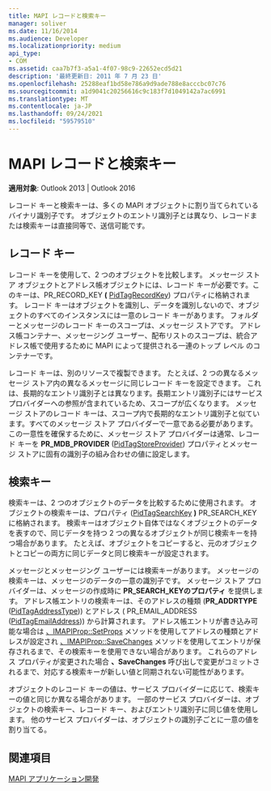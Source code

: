 ```yaml
---
title: MAPI レコードと検索キー
manager: soliver
ms.date: 11/16/2014
ms.audience: Developer
ms.localizationpriority: medium
api_type:
- COM
ms.assetid: caa7b7f3-a5a1-4f07-98c9-22652ecd5d21
description: '最終更新日: 2011 年 7 月 23 日'
ms.openlocfilehash: 25288eaf1bd58e786a9d9ade788e8acccbc07c76
ms.sourcegitcommit: a1d9041c20256616c9c183f7d1049142a7ac6991
ms.translationtype: MT
ms.contentlocale: ja-JP
ms.lasthandoff: 09/24/2021
ms.locfileid: "59579510"
---
```

# <a name="mapi-record-and-search-keys"></a>MAPI レコードと検索キー

  
  
**適用対象**: Outlook 2013 | Outlook 2016 
  
レコード キーと検索キーは、多くの MAPI オブジェクトに割り当てられているバイナリ識別子です。 オブジェクトのエントリ識別子とは異なり、レコードまたは検索キーは直接同等で、送信可能です。 
  
## <a name="record-keys"></a>レコード キー

レコード キーを使用して、2 つのオブジェクトを比較します。 メッセージ ストア オブジェクトとアドレス帳オブジェクトには、レコード キーが必要です。このキーは、PR_RECORD_KEY **(** [PidTagRecordKey](pidtagrecordkey-canonical-property.md)) プロパティに格納されます。 レコード キーはオブジェクトを識別し、データを識別しないので、オブジェクトのすべてのインスタンスには一意のレコード キーがあります。 フォルダーとメッセージのレコード キーのスコープは、メッセージ ストアです。 アドレス帳コンテナー、メッセージング ユーザー、配布リストのスコープは、統合アドレス帳で使用するために MAPI によって提供される一連のトップ レベル のコンテナーです。
  
レコード キーは、別のリソースで複製できます。 たとえば、2 つの異なるメッセージ ストア内の異なるメッセージに同じレコード キーを設定できます。 これは、長期的なエントリ識別子とは異なります。長期エントリ識別子にはサービス プロバイダーへの参照が含まれているため、スコープが広くなります。 メッセージ ストアのレコード キーは、スコープ内で長期的なエントリ識別子と似ています。すべてのメッセージ ストア プロバイダーで一意である必要があります。 この一意性を確保するために、メッセージ ストア プロバイダーは通常、レコード キーを **PR_MDB_PROVIDER** ([PidTagStoreProvider](pidtagstoreprovider-canonical-property.md)) プロパティとメッセージ ストアに固有の識別子の組み合わせの値に設定します。
  
## <a name="search-keys"></a>検索キー

検索キーは、2 つのオブジェクトのデータを比較するために使用されます。 オブジェクトの検索キーは、プロパティ ([PidTagSearchKey](pidtagsearchkey-canonical-property.md) **)** PR_SEARCH_KEYに格納されます。 検索キーはオブジェクト自体ではなくオブジェクトのデータを表すので、同じデータを持つ 2 つの異なるオブジェクトが同じ検索キーを持つ場合があります。 たとえば、オブジェクトをコピーすると、元のオブジェクトとコピーの両方に同じデータと同じ検索キーが設定されます。
  
メッセージとメッセージング ユーザーには検索キーがあります。 メッセージの検索キーは、メッセージのデータの一意の識別子です。 メッセージ ストア プロバイダーは、メッセージの作成時に **PR_SEARCH_KEYのプロパティ** を提供します。 アドレス帳エントリの検索キーは、そのアドレスの種類 (**PR_ADDRTYPE** ([PidTagAddressType](pidtagaddresstype-canonical-property.md))) とアドレス ( PR_EMAIL_ADDRESS ([PidTagEmailAddress](pidtagemailaddress-canonical-property.md))) から計算されます。 アドレス帳エントリが書き込み可能な場合は [、IMAPIProp::SetProps](imapiprop-setprops.md) メソッドを使用してアドレスの種類とアドレスが設定され [、IMAPIProp::SaveChanges](imapiprop-savechanges.md) メソッドを使用してエントリが保存されるまで、その検索キーを使用できない場合があります。 これらのアドレス プロパティが変更された場合 **、SaveChanges** 呼び出しで変更がコミットされるまで、対応する検索キーが新しい値と同期されない可能性があります。 
  
オブジェクトのレコード キーの値は、サービス プロバイダーに応じて、検索キーの値と同じか異なる場合があります。 一部のサービス プロバイダーは、オブジェクトの検索キー、レコード キー、およびエントリ識別子に同じ値を使用します。 他のサービス プロバイダーは、オブジェクトの識別子ごとに一意の値を割り当てる。 
  
## <a name="see-also"></a>関連項目



[MAPI アプリケーション開発](mapi-application-development.md)

